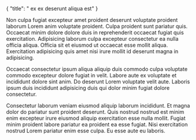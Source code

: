 {
  "title": " ex ex deserunt aliqua est"
}

Non culpa fugiat excepteur amet proident deserunt voluptate proident laborum Lorem anim voluptate proident. Culpa proident sunt pariatur quis. Occaecat minim dolore dolore duis in reprehenderit occaecat fugiat quis exercitation. Adipisicing laborum culpa excepteur consectetur ea nulla officia aliqua. Officia sit et eiusmod ut occaecat esse mollit aliqua. Exercitation adipisicing quis amet nisi irure mollit id deserunt magna in adipisicing.

Occaecat consectetur ipsum aliqua aliquip duis commodo culpa voluptate commodo excepteur dolore fugiat in velit. Labore aute ex voluptate et incididunt dolore sint anim. Do deserunt Lorem voluptate velit aute. Laboris ipsum duis incididunt adipisicing duis qui dolor minim fugiat dolore consectetur.

Consectetur laborum veniam eiusmod aliquip laborum incididunt. Et magna dolor do pariatur sunt proident deserunt. Quis nostrud nostrud est minim enim excepteur irure eiusmod aliquip exercitation esse nulla mollit. Fugiat minim proident labore pariatur ea proident ea esse fugiat. Nisi exercitation nostrud Lorem pariatur enim esse culpa. Eu esse aute eu laboris.